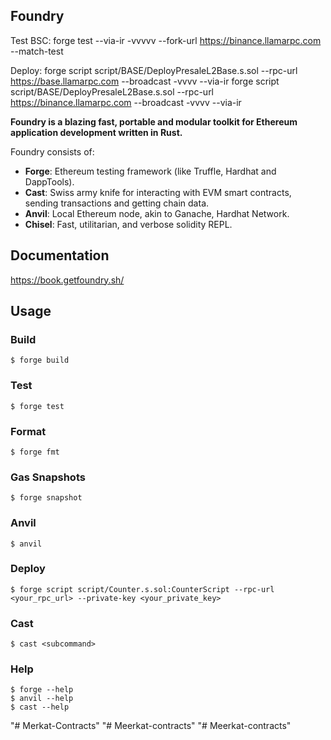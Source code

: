 ## Foundry

Test BSC: forge test --via-ir -vvvvv --fork-url https://binance.llamarpc.com --match-test

Deploy: forge script script/BASE/DeployPresaleL2Base.s.sol --rpc-url https://base.llamarpc.com --broadcast -vvvv --via-ir
forge script script/BASE/DeployPresaleL2Base.s.sol --rpc-url https://binance.llamarpc.com --broadcast -vvvv --via-ir


**Foundry is a blazing fast, portable and modular toolkit for Ethereum application development written in Rust.**

Foundry consists of:

-   **Forge**: Ethereum testing framework (like Truffle, Hardhat and DappTools).
-   **Cast**: Swiss army knife for interacting with EVM smart contracts, sending transactions and getting chain data.
-   **Anvil**: Local Ethereum node, akin to Ganache, Hardhat Network.
-   **Chisel**: Fast, utilitarian, and verbose solidity REPL.

## Documentation

https://book.getfoundry.sh/

## Usage

### Build

```shell
$ forge build
```

### Test

```shell
$ forge test
```

### Format

```shell
$ forge fmt
```

### Gas Snapshots

```shell
$ forge snapshot
```

### Anvil

```shell
$ anvil
```

### Deploy

```shell
$ forge script script/Counter.s.sol:CounterScript --rpc-url <your_rpc_url> --private-key <your_private_key>
```

### Cast

```shell
$ cast <subcommand>
```

### Help

```shell
$ forge --help
$ anvil --help
$ cast --help
```
"# Merkat-Contracts" 
"# Meerkat-contracts" 
"# Meerkat-contracts" 
